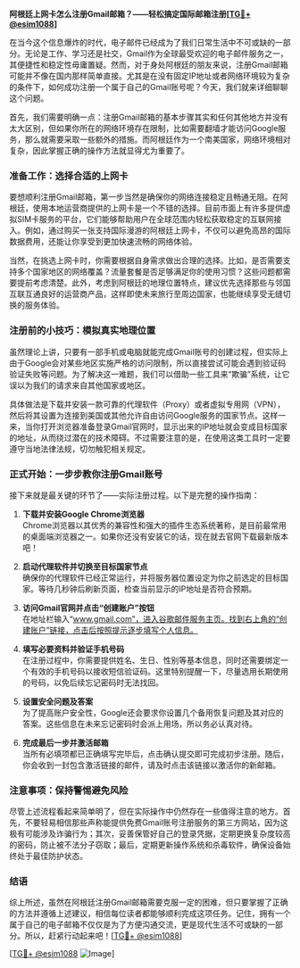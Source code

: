 **阿根廷上网卡怎么注册Gmail邮箱？——轻松搞定国际邮箱注册[[TG💪+ @esim1088](https://t.me/s/esim1088)]**

在当今这个信息爆炸的时代，电子邮件已经成为了我们日常生活中不可或缺的一部分。无论是工作、学习还是社交，Gmail作为全球最受欢迎的电子邮件服务之一，其便捷性和稳定性毋庸置疑。然而，对于身处阿根廷的朋友来说，注册Gmail邮箱可能并不像在国内那样简单直接。尤其是在没有固定IP地址或者网络环境较为复杂的条件下，如何成功注册一个属于自己的Gmail账号呢？今天，我们就来详细聊聊这个问题。

首先，我们需要明确一点：注册Gmail邮箱的基本步骤其实和任何其他地方并没有太大区别，但如果你所在的网络环境存在限制，比如需要翻墙才能访问Google服务，那么就需要采取一些额外的措施。而阿根廷作为一个南美国家，网络环境相对复杂，因此掌握正确的操作方法就显得尤为重要了。

### **准备工作：选择合适的上网卡**

要想顺利注册Gmail邮箱，第一步当然是确保你的网络连接稳定且畅通无阻。在阿根廷，使用本地运营商提供的上网卡是一个不错的选择。目前市面上有许多提供虚拟SIM卡服务的平台，它们能够帮助用户在全球范围内轻松获取稳定的互联网接入。例如，通过购买一张支持国际漫游的阿根廷上网卡，不仅可以避免高昂的国际数据费用，还能让你享受到更加快速流畅的网络体验。

当然，在挑选上网卡时，你需要根据自身需求做出合理的选择。比如，是否需要支持多个国家地区的网络覆盖？流量套餐是否足够满足你的使用习惯？这些问题都需要提前考虑清楚。此外，考虑到阿根廷的地理位置特点，建议优先选择那些与邻国互联互通良好的运营商产品，这样即使未来旅行至周边国家，也能继续享受无缝切换的服务体验。

### **注册前的小技巧：模拟真实地理位置**

虽然理论上讲，只要有一部手机或电脑就能完成Gmail账号的创建过程，但实际上由于Google会对某些地区实施严格的访问限制，所以直接尝试可能会遇到验证码验证失败等问题。为了解决这一难题，我们可以借助一些工具来“欺骗”系统，让它误以为我们的请求来自其他国家或地区。

具体做法是下载并安装一款可靠的代理软件（Proxy）或者虚拟专用网（VPN），然后将其设置为连接到美国或其他允许自由访问Google服务的国家节点。这样一来，当你打开浏览器准备登录Gmail官网时，显示出来的IP地址就会变成目标国家的地址，从而绕过潜在的技术障碍。不过需要注意的是，在使用这类工具时一定要遵守当地法律法规，切勿触犯相关规定。

### **正式开始：一步步教你注册Gmail账号**

接下来就是最关键的环节了——实际注册过程。以下是完整的操作指南：

1. **下载并安装Google Chrome浏览器**  
   Chrome浏览器以其优秀的兼容性和强大的插件生态系统著称，是目前最常用的桌面端浏览器之一。如果你还没有安装它的话，现在就去官网下载最新版本吧！

2. **启动代理软件并切换至目标国家节点**  
   确保你的代理软件已经正常运行，并将服务器位置设定为你之前选定的目标国家。等待几秒钟后刷新页面，检查当前显示的IP地址是否符合预期。

3. **访问Gmail官网并点击“创建账户”按钮**  
   在地址栏输入“www.gmail.com”，进入谷歌邮件服务主页。找到右上角的“创建账户”链接，点击后按照提示逐步填写个人信息。

4. **填写必要资料并验证手机号码**  
   在注册过程中，你需要提供姓名、生日、性别等基本信息，同时还需要绑定一个有效的手机号码以接收短信验证码。这里特别提醒一下，尽量选用长期使用的号码，以免后续忘记密码时无法找回。

5. **设置安全问题及答案**  
   为了提高账户安全性，Google还会要求你设置几个备用恢复问题及其对应的答案。这些信息在未来忘记密码时会派上用场，所以务必认真对待。

6. **完成最后一步并激活邮箱**  
   当所有必填项都已正确填写完毕后，点击确认提交即可完成初步注册。随后，你会收到一封包含激活链接的邮件，请及时点击该链接以激活你的新邮箱。

### **注意事项：保持警惕避免风险**

尽管上述流程看起来简单明了，但在实际操作中仍然存在一些值得注意的地方。首先，不要轻易相信那些声称能提供免费Gmail账号注册服务的第三方网站，因为这极有可能涉及诈骗行为；其次，妥善保管好自己的登录凭据，定期更换复杂度较高的密码，防止被不法分子窃取；最后，定期更新操作系统和杀毒软件，确保设备始终处于最佳防护状态。

### **结语**

综上所述，虽然在阿根廷注册Gmail邮箱需要克服一定的困难，但只要掌握了正确的方法并遵循上述建议，相信每位读者都能够顺利完成这项任务。记住，拥有一个属于自己的电子邮箱不仅仅是为了方便沟通交流，更是现代生活不可或缺的一部分。所以，赶紧行动起来吧！[[TG💪+ @esim1088](https://t.me/s/esim1088)]

[[TG💪+ @esim1088](https://t.me/s/esim1088) ![Image](https://i.postimg.cc/4NQfJmqS/Snipaste-2025-05-13-00-14-12.png)]